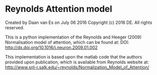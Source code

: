 # Reynolds Attention model

Created by Daan van Es on July 06 2016
Copyright (c) 2016 DE. All rights reserved.

This is a python implementation of the Reynolds and Heeger (2009)
Normalisation model of attention, which can be found at: DOI: http://dx.doi.org/10.1016/j.neuron.2009.01.002

This implementation is based upon
the matlab code that the authors provided upon publication, which is available
from Reynolds website at: 
http://www.snl-r.salk.edu/~reynolds/Normalization_Model_of_Attention/